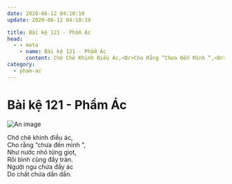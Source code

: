 ```yaml
---
date: 2020-06-12 04:10:19
update: 2020-06-12 04:10:19

title: Bài kệ 121 - Phẩm Ác
head:
  - - meta
    - name: Bài kệ 121 - Phẩm Ác
      content: Chớ Chê Khinh Điều Ác,<Br>Cho Rằng “Chưa Đến Mình “,<Br>Như Nước Nhỏ Từng Giọt,<Br>Rồi Bình Cũng Đầy Tràn.<Br>Người Ngu Chứa Đầy Ác<Br>Do Chất Chứa Dần Dần.<Br>
category:
  - pham-ac
---
```


# Bài kệ 121 - Phẩm Ác

![An image](/img/pham-ac/pham-ac-121.jpg)

Chớ chê khinh điều ác,<br>Cho rằng “chưa đến mình “,<br>Như nước nhỏ từng giọt,<br>Rồi bình cũng đầy tràn.<br>Người ngu chứa đầy ác<br>Do chất chứa dần dần.<br>
